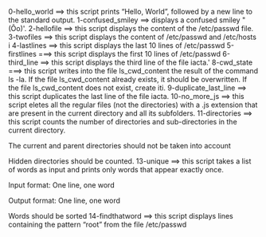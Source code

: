 0-hello_world ==> this script prints “Hello, World”, followed by a new line to the standard output.
1-confused_smiley ==>  displays a confused smiley "(Ôo)'.
2-hellofile ==> this script displays the content of the /etc/passwd file.
3-twofiles ==> this script displays the content of /etc/passwd and /etc/hosts
i
4-lastlines ==> this script displays the last 10 lines of /etc/passwd
5-firstlines ===> this script displays the first 10 lines of /etc/passwd
6-third_line ==> this script  displays the third line of the file iacta.'
8-cwd_state ===> this script  writes into the file ls_cwd_content the result of the command ls -la. If the file ls_cwd_content already exists, it should be overwritten. If the file ls_cwd_content does not exist, create iti.
9-duplicate_last_line ==>  this script duplicates the last line of the file iacta.
10-no_more_js ==> this script eletes all the regular files (not the directories) with a .js extension that are present in the current directory and all its subfolders.
11-directories ==> this script counts the number of directories and sub-directories in the current directory.



The current and parent directories should not be taken into account

Hidden directories should be counted.
13-unique ==> this script takes a list of words as input and prints only words that appear exactly once.



Input format: One line, one word

Output format: One line, one word

Words should be sorted
14-findthatword ==> this script displays lines containing the pattern “root” from the file /etc/passwd
